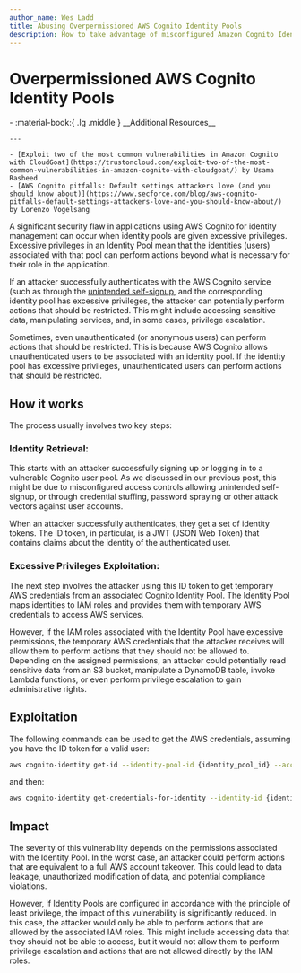 ```yaml
---
author_name: Wes Ladd
title: Abusing Overpermissioned AWS Cognito Identity Pools
description: How to take advantage of misconfigured Amazon Cognito Identity Pools.
---
```


# Overpermissioned AWS Cognito Identity Pools

<div class="grid cards" markdown>
-   :material-book:{ .lg .middle } __Additional Resources__

    ---

    - [Exploit two of the most common vulnerabilities in Amazon Cognito with CloudGoat](https://trustoncloud.com/exploit-two-of-the-most-common-vulnerabilities-in-amazon-cognito-with-cloudgoat/) by Usama Rasheed
    - [AWS Cognito pitfalls: Default settings attackers love (and you should know about)](https://www.secforce.com/blog/aws-cognito-pitfalls-default-settings-attackers-love-and-you-should-know-about/) by Lorenzo Vogelsang
</div>

A significant security flaw in applications using AWS Cognito for identity management can occur when identity pools are given excessive privileges. Excessive privileges in an Identity Pool mean that the identities (users) associated with that pool can perform actions beyond what is necessary for their role in the application.

If an attacker successfully authenticates with the AWS Cognito service (such as through the [unintended self-signup](./cognito_user_self_signup.md), and the corresponding identity pool has excessive privileges, the attacker can potentially perform actions that should be restricted. This might include accessing sensitive data, manipulating services, and, in some cases, privilege escalation.

Sometimes, even unauthenticated (or anonymous users) can perform actions that should be restricted. This is because AWS Cognito allows unauthenticated users to be associated with an identity pool. If the identity pool has excessive privileges, unauthenticated users can perform actions that should be restricted.

## How it works
The process usually involves two key steps:

### Identity Retrieval:
This starts with an attacker successfully signing up or logging in to a vulnerable Cognito user pool. As we discussed in our previous post, this might be due to misconfigured access controls allowing unintended self-signup, or through credential stuffing, password spraying or other attack vectors against user accounts.

When an attacker successfully authenticates, they get a set of identity tokens. The ID token, in particular, is a JWT (JSON Web Token) that contains claims about the identity of the authenticated user.  

### Excessive Privileges Exploitation:
The next step involves the attacker using this ID token to get temporary AWS credentials from an associated Cognito Identity Pool. The Identity Pool maps identities to IAM roles and provides them with temporary AWS credentials to access AWS services.

However, if the IAM roles associated with the Identity Pool have excessive permissions, the temporary AWS credentials that the attacker receives will allow them to perform actions that they should not be allowed to. Depending on the assigned permissions, an attacker could potentially read sensitive data from an S3 bucket, manipulate a DynamoDB table, invoke Lambda functions, or even perform privilege escalation to gain administrative rights.

## Exploitation
The following commands can be used to get the AWS credentials, assuming you have the ID token for a valid user:

```bash
aws cognito-identity get-id --identity-pool-id {identity_pool_id} --account-id {account_id} --logins {login_provider}:{id_token}
```
and then:
```bash
aws cognito-identity get-credentials-for-identity --identity-id {identity_id} --logins {login_provider}:{id_token}
```

## Impact
The severity of this vulnerability depends on the permissions associated with the Identity Pool. In the worst case, an attacker could perform actions that are equivalent to a full AWS account takeover. This could lead to data leakage, unauthorized modification of data, and potential compliance violations.

However, if Identity Pools are configured in accordance with the principle of least privilege, the impact of this vulnerability is significantly reduced. In this case, the attacker would only be able to perform actions that are allowed by the associated IAM roles. This might include accessing data that they should not be able to access, but it would not allow them to perform privilege escalation and actions that are not allowed directly by the IAM roles.

